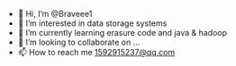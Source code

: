 - 👋 Hi, I’m @Braveee1
- 👀 I’m interested in data storage systems
- 🌱 I’m currently learning erasure code and java & hadoop
- 💞️ I’m looking to collaborate on ...
- 📫 How to reach me 1592915237@qq.com

<!---
Braveee1/Braveee1 is a ✨ special ✨ repository because its `README.md` (this file) appears on your GitHub profile.
You can click the Preview link to take a look at your changes.
--->
